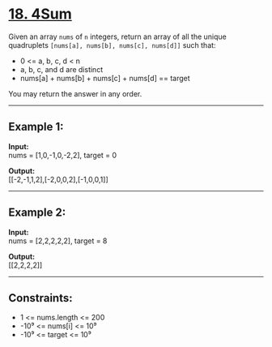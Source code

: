 # [18. 4Sum](https://leetcode.com/problems/4sum/description/)

Given an array `nums` of `n` integers, return an array of all the unique quadruplets `[nums[a], nums[b], nums[c], nums[d]]` such that:  

- 0 <= a, b, c, d < n  
- a, b, c, and d are distinct  
- nums[a] + nums[b] + nums[c] + nums[d] == target  

You may return the answer in any order.  

---

## Example 1:

**Input:**  
nums = [1,0,-1,0,-2,2], target = 0  

**Output:**  
[[-2,-1,1,2],[-2,0,0,2],[-1,0,0,1]]  

---

## Example 2:

**Input:**  
nums = [2,2,2,2,2], target = 8  

**Output:**  
[[2,2,2,2]]  

---

## Constraints:

- 1 <= nums.length <= 200  
- -10⁹ <= nums[i] <= 10⁹  
- -10⁹ <= target <= 10⁹  

